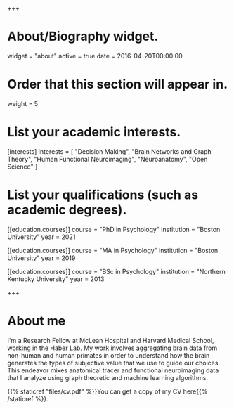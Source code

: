 +++
# About/Biography widget.
widget = "about"
active = true
date = 2016-04-20T00:00:00

# Order that this section will appear in.
weight = 5

# List your academic interests.
[interests]
  interests = [
    "Decision Making",
    "Brain Networks and Graph Theory",
    "Human Functional Neuroimaging",
    "Neuroanatomy",
    "Open Science"
  ]

# List your qualifications (such as academic degrees).
[[education.courses]]
  course = "PhD in Psychology"
  institution = "Boston University"
  year = 2021
  
  [[education.courses]]
  course = "MA in Psychology"
  institution = "Boston University"
  year = 2019

[[education.courses]]
  course = "BSc in Psychology"
  institution = "Northern Kentucky University"
  year = 2013
 
+++

# About me

I'm a Research Fellow at McLean Hospital and Harvard Medical School, working in the Haber Lab. My work involves aggregating brain data from non-human and human primates in order to understand how the brain generates the types of subjective value that we use to guide our choices. This endeavor mixes anatomical tracer and functional neuroimaging data that I analyze using graph theoretic and machine learning algorithms.

{{% staticref "files/cv.pdf" %}}You can get a copy of my CV here{{% /staticref %}}.
